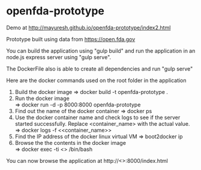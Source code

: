 # openfda-prototype

Demo at http://mayuresh.github.io/openfda-prototype/index2.html

Prototype built using data from https://open.fda.gov 

You can build the application using "gulp build" and run the application in an node.js express server using "gulp serve".

The DockerFile also is able to create all dependencies and run "gulp serve"

Here are the docker commands used on the root folder in the application

1. Build the docker image
    => docker build -t openfda-prototype .
2. Run the docker image    
    => docker run -d -p 8000:8000 openfda-prototype 
3. Find out the name of the docker container
    => docker ps
4. Use the docker container name and check logs to see if the server started successfully. Replace <container_name> with the actual value.
    => docker logs -f <<container_name>>
5. Find the IP address of the docker linux virtual VM
    => boot2docker ip 
6. Browse the the contents in the docker image      
    => docker exec -ti <<container id>> /bin/bash
    
You can now browse the application at http://<<ip returned by boot2docker ip>>:8000/index.html    
